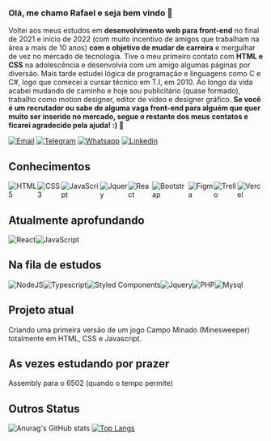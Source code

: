 ### Olá, me chamo Rafael e seja bem vindo 👋

Voltei aos meus estudos em <strong>desenvolvimento web para front-end</strong> no final de 2021 e início de 2022 (com muito incentivo de amigos que trabalham na área a mais de 10 anos) <strong>com o objetivo de mudar de carreira</strong> e mergulhar de vez no mercado de tecnologia. Tive o meu primeiro contato com <strong>HTML e CSS</strong> na adolescência e desenvolvia com um amigo algumas páginas por diversão. Mais tarde estudei lógica de programação e linguagens como C e C#, logo que comecei a cursar técnico em T.I, em 2010. Ao longo da vida acabei mudando de caminho e hoje sou publicitário (quase formado), trabalho como motion designer, editor de vídeo e designer gráfico. <strong>Se você é um recrutador ou sabe de alguma vaga front-end para alguém que quer muito ser inserido no mercado, segue o restante dos meus contatos e ficarei agradecido pela ajuda! :) 🚀</strong>

[![Email](https://img.shields.io/badge/Gmail-D14836?style=for-the-badge&logo=gmail&logoColor=white)](mailto:rafael.vasques.pereira@gmail.com)
[![Telegram](https://img.shields.io/badge/Telegram-2CA5E0?style=for-the-badge&logo=telegram&logoColor=white)](https://telegram.me/RafaVPereira86)
[![Whatsapp](https://img.shields.io/badge/WhatsApp-25D366?style=for-the-badge&logo=whatsapp&logoColor=white)](https://wa.me/5551992817059)
[![Linkedin](https://img.shields.io/badge/LinkedIn-0077B5?style=for-the-badge&logo=linkedin&logoColor=white)](https://www.linkedin.com/in/rafael-vasques-pereira/)

## Conhecimentos
<div style="display: flex">
  <img alt="HTML5" src="https://img.shields.io/badge/HTML-239120?style=for-the-badge&logo=html5&logoColor=white"/>
  <img alt="CSS3" src="https://img.shields.io/badge/CSS-239120?&style=for-the-badge&logo=css3&logoColor=white"/>
  <img alt="JavaScript" src="https://img.shields.io/badge/JavaScript-F7DF1E?style=for-the-badge&logo=javascript&logoColor=black"/>
  <img alt="Jquery" src="https://img.shields.io/badge/jQuery-0769AD?style=for-the-badge&logo=jquery&logoColor=white"/>
  <img alt="React" src="https://img.shields.io/badge/React-20232A?style=for-the-badge&logo=react&logoColor=61DAFB"/>
  <img alt="Bootstrap" src="https://img.shields.io/badge/Bootstrap-563D7C?style=for-the-badge&logo=bootstrap&logoColor=white"/>
  <img alt="Figma" src="https://img.shields.io/badge/Figma-F24E1E?style=for-the-badge&logo=figma&logoColor=white"/>
  <img alt="Trello" src="https://img.shields.io/badge/Trello-0052CC?style=for-the-badge&logo=trello&logoColor=white"/>
  <img alt="Vercel" src="https://img.shields.io/badge/Vercel-000000?style=for-the-badge&logo=vercel&logoColor=white"/>
</div>

## Atualmente aprofundando
<div style="display: flex">
  <img alt="React" src="https://img.shields.io/badge/React-20232A?style=for-the-badge&logo=react&logoColor=61DAFB"/>
  <img alt="JavaScript" src="https://img.shields.io/badge/JavaScript-F7DF1E?style=for-the-badge&logo=javascript&logoColor=black"/>
</div>

## Na fila de estudos
<div style="display: flex">
  <img alt="NodeJS" src="https://img.shields.io/badge/Node.js-43853D?style=for-the-badge&logo=node.js&logoColor=white"/>
  <img alt="Typescript" src="https://img.shields.io/badge/TypeScript-007ACC?style=for-the-badge&logo=typescript&logoColor=white"/>
  <img alt="Styled Components" src="https://img.shields.io/badge/styled--components-DB7093?style=for-the-badge&logo=styled-components&logoColor=white"/>
  <img alt="Jquery" src="https://img.shields.io/badge/jQuery-0769AD?style=for-the-badge&logo=jquery&logoColor=white"/>
  <img alt="PHP" src="https://img.shields.io/badge/PHP-777BB4?style=for-the-badge&logo=php&logoColor=white"/>
  <img alt="Mysql" src="https://img.shields.io/badge/MySQL-00000F?style=for-the-badge&logo=mysql&logoColor=white"/>
</div>

## Projeto atual
<div style="display: flex">
  Criando uma primeira versão de um jogo Campo Minado (Minesweeper) totalmente em HTML, CSS e Javascript.
</div>

## As vezes estudando por prazer
<div style="display: flex">
  Assembly para o 6502 (quando o tempo permite)
</div>

## Outros Status
![Anurag's GitHub stats](https://github-readme-stats.vercel.app/api?username=RafaelVasques&show_icons=true&theme=dark)
[![Top Langs](https://github-readme-stats.vercel.app/api/top-langs/?username=anuraghazra&layout=compact)](https://github.com/anuraghazra/github-readme-stats)

